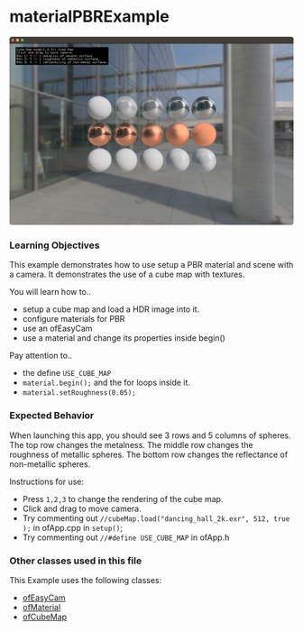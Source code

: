 # materialPBRExample

![Screenshot of materialPBRExample](materialPBRExample.png)

### Learning Objectives

This example demonstrates how to use setup a PBR material and scene with a camera. It demonstrates the use of a cube map with textures. 

You will learn how to..
* setup a cube map and load a HDR image into it.
* configure materials for PBR
* use an ofEasyCam
* use a material and change its properties inside begin()

Pay attention to..
* the define `USE_CUBE_MAP` 
* `material.begin();` and the for loops inside it.
* `material.setRoughness(0.05);`

### Expected Behavior

When launching this app, you should see 3 rows and 5 columns of spheres. The top row changes the metalness. The middle row changes the roughness of metallic spheres. The bottom row changes the reflectance of non-metallic spheres.

Instructions for use:

* Press `1,2,3` to change the rendering of the cube map.
* Click and drag to move camera.
* Try commenting out `//cubeMap.load("dancing_hall_2k.exr", 512, true );` in ofApp.cpp in `setup()`;
* Try commenting out `//#define USE_CUBE_MAP` in ofApp.h

### Other classes used in this file

This Example uses the following classes:

* [ofEasyCam](http://openframeworks.cc/documentation/3d/ofEasyCam/)
* [ofMaterial](http://openframeworks.cc/documentation/gl/ofMaterial/)
* [ofCubeMap](https://openframeworks.cc/documentation/gl/ofCubeMap/)
